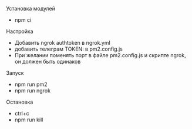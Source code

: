 Установка модулей
- npm ci

Настройка
- Добавить ngrok authtoken в ngrok.yml
- добавить телеграм TOKEN: в pm2.config.js
- При желании поменять порт в файле pm2.config.js и скрипте ngrok, он должен быть одинаков

Запуск
- npm run pm2
- npm run ngrok

Остановка
- ctrl+c
- npm run kill
